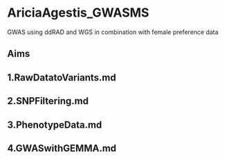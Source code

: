 # AriciaAgestis_GWASMS
GWAS using ddRAD and WGS in combination with female preference data

## Aims


## 1.RawDatatoVariants.md



## 2.SNPFiltering.md


## 3.PhenotypeData.md


## 4.GWASwithGEMMA.md

